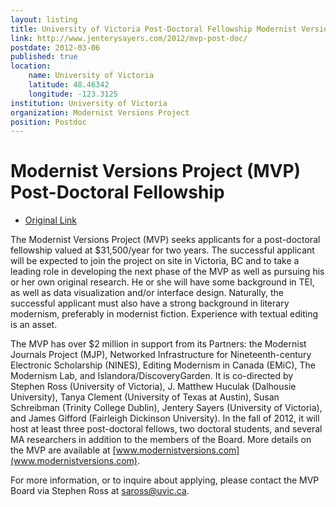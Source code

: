 ```yaml
---
layout: listing
title: University of Victoria Post-Doctoral Fellowship Modernist Versions Project (MVP)
link: http://www.jenterysayers.com/2012/mvp-post-doc/
postdate: 2012-03-06
published: true
location:
	name: University of Victoria
	latitude: 48.46342
	longitude: -123.3125
institution: University of Victoria
organization: Modernist Versions Project
position: Postdoc
---
```


# Modernist Versions Project (MVP) Post-Doctoral Fellowship

*  [Original Link](http://www.jenterysayers.com/2012/mvp-post-doc/)

The Modernist Versions Project (MVP) seeks applicants for a post-doctoral fellowship valued at $31,500/year for two years. The successful applicant will be expected to join the project on site in Victoria, BC and to take a leading role in developing the next phase of the MVP as well as pursuing his or her own original research. He or she will have some background in TEI, as well as data visualization and/or interface design. Naturally, the successful applicant must also have a strong background in literary modernism, preferably in modernist fiction. Experience with textual editing is an asset.

The MVP has over $2 million in support from its Partners: the Modernist Journals Project (MJP), Networked Infrastructure for Nineteenth-century Electronic Scholarship (NINES), Editing Modernism in Canada (EMiC), The Modernism Lab, and Islandora/DiscoveryGarden. It is co-directed by Stephen Ross (University of Victoria), J. Matthew Huculak (Dalhousie University), Tanya Clement (University of Texas at Austin), Susan Schreibman (Trinity College Dublin), Jentery Sayers (University of Victoria), and James Gifford (Fairleigh Dickinson University). In the fall of 2012, it will host at least three post-doctoral fellows, two doctoral students, and several MA researchers in addition to the members of the Board. More details on the MVP are available at [www.modernistversions.com](www.modernistversions.com).

For more information, or to inquire about applying, please contact the MVP Board via Stephen Ross at saross@uvic.ca.